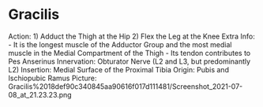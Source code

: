 # Gracilis

Action: 1) Adduct the Thigh at the Hip                                           2) Flex the Leg at the Knee
Extra Info: - It is the longest muscle of the Adductor Group and the most medial muscle in the Medial Compartment of the Thigh                                              - Its tendon contributes to Pes Anserinus
Innervation: Obturator Nerve (L2 and L3, but predominantly L2)
Insertion: Medial Surface of the Proximal Tibia
Origin: Pubis and Ischiopubic Ramus
Picture: Gracilis%2018def90c340845aa90616f017d111481/Screenshot_2021-07-08_at_21.23.23.png